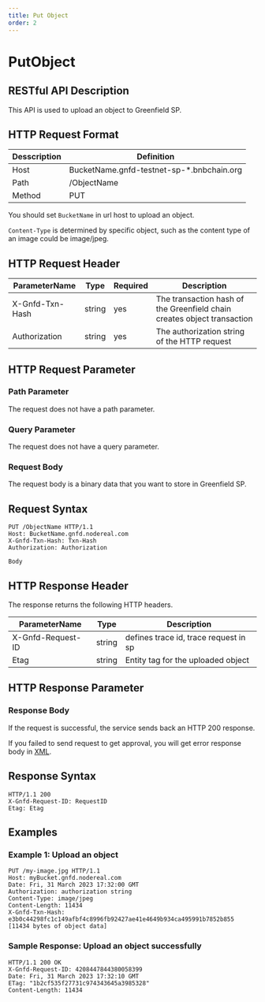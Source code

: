 ```yaml
---
title: Put Object
order: 2
---
```

# PutObject

## RESTful API Description

This API is used to upload an object to Greenfield SP.

## HTTP Request Format

| Desscription | Definition                                |
| ------------ | ----------------------------------------- |
| Host         | BucketName.gnfd-testnet-sp-*.bnbchain.org |
| Path         | /ObjectName                               |
| Method       | PUT                                       |

You should set `BucketName` in url host to upload an object.

`Content-Type` is determined by specific object, such as the content type of an image could be image/jpeg.

## HTTP Request Header

| ParameterName   | Type   | Required | Description                                                             |
| --------------- | ------ | -------- | ----------------------------------------------------------------------- |
| X-Gnfd-Txn-Hash | string | yes      | The transaction hash of the Greenfield chain creates object transaction |
| Authorization   | string | yes      | The authorization string of the HTTP request                            |

## HTTP Request Parameter

### Path Parameter

The request does not have a path parameter.

### Query Parameter

The request does not have a query parameter.

### Request Body

The request body is a binary data that you want to store in Greenfield SP.

## Request Syntax

```shell
PUT /ObjectName HTTP/1.1
Host: BucketName.gnfd.nodereal.com
X-Gnfd-Txn-Hash: Txn-Hash
Authorization: Authorization

Body
```

## HTTP Response Header

The response returns the following HTTP headers.

| ParameterName     | Type   | Description                           |
| ----------------- | ------ | ------------------------------------- |
| X-Gnfd-Request-ID | string | defines trace id, trace request in sp |
| Etag              | string | Entity tag for the uploaded object    |

## HTTP Response Parameter

### Response Body

If the request is successful, the service sends back an HTTP 200 response.

If you failed to send request to get approval, you will get error response body in [XML](./common/error.md#sp-error-response-parameter).

## Response Syntax

```shell
HTTP/1.1 200
X-Gnfd-Request-ID: RequestID
Etag: Etag
```

## Examples

### Example 1: Upload an object

```shell
PUT /my-image.jpg HTTP/1.1
Host: myBucket.gnfd.nodereal.com
Date: Fri, 31 March 2023 17:32:00 GMT
Authorization: authorization string
Content-Type: image/jpeg
Content-Length: 11434
X-Gnfd-Txn-Hash: e3b0c44298fc1c149afbf4c8996fb92427ae41e4649b934ca495991b7852b855
[11434 bytes of object data]
```

### Sample Response: Upload an object successfully

```shell
HTTP/1.1 200 OK
X-Gnfd-Request-ID: 4208447844380058399
Date: Fri, 31 March 2023 17:32:10 GMT
ETag: "1b2cf535f27731c974343645a3985328"
Content-Length: 11434
```
